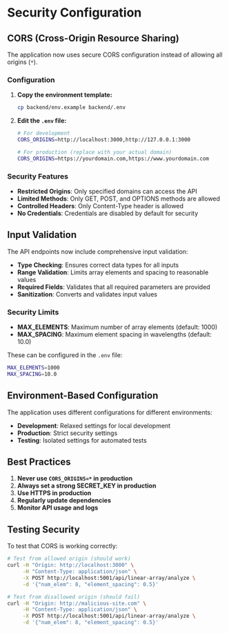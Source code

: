 # Security Configuration

## CORS (Cross-Origin Resource Sharing)

The application now uses secure CORS configuration instead of allowing all origins (`*`).

### Configuration

1. **Copy the environment template:**
   ```bash
   cp backend/env.example backend/.env
   ```

2. **Edit the `.env` file:**
   ```bash
   # For development
   CORS_ORIGINS=http://localhost:3000,http://127.0.0.1:3000
   
   # For production (replace with your actual domain)
   CORS_ORIGINS=https://yourdomain.com,https://www.yourdomain.com
   ```

### Security Features

- **Restricted Origins**: Only specified domains can access the API
- **Limited Methods**: Only GET, POST, and OPTIONS methods are allowed
- **Controlled Headers**: Only Content-Type header is allowed
- **No Credentials**: Credentials are disabled by default for security

## Input Validation

The API endpoints now include comprehensive input validation:

- **Type Checking**: Ensures correct data types for all inputs
- **Range Validation**: Limits array elements and spacing to reasonable values
- **Required Fields**: Validates that all required parameters are provided
- **Sanitization**: Converts and validates input values

### Security Limits

- **MAX_ELEMENTS**: Maximum number of array elements (default: 1000)
- **MAX_SPACING**: Maximum element spacing in wavelengths (default: 10.0)

These can be configured in the `.env` file:

```bash
MAX_ELEMENTS=1000
MAX_SPACING=10.0
```

## Environment-Based Configuration

The application uses different configurations for different environments:

- **Development**: Relaxed settings for local development
- **Production**: Strict security settings
- **Testing**: Isolated settings for automated tests

## Best Practices

1. **Never use `CORS_ORIGINS=*` in production**
2. **Always set a strong SECRET_KEY in production**
3. **Use HTTPS in production**
4. **Regularly update dependencies**
5. **Monitor API usage and logs**

## Testing Security

To test that CORS is working correctly:

```bash
# Test from allowed origin (should work)
curl -H "Origin: http://localhost:3000" \
     -H "Content-Type: application/json" \
     -X POST http://localhost:5001/api/linear-array/analyze \
     -d '{"num_elem": 8, "element_spacing": 0.5}'

# Test from disallowed origin (should fail)
curl -H "Origin: http://malicious-site.com" \
     -H "Content-Type: application/json" \
     -X POST http://localhost:5001/api/linear-array/analyze \
     -d '{"num_elem": 8, "element_spacing": 0.5}'
``` 